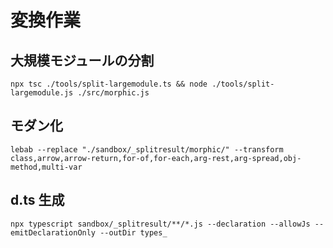 # 変換作業

## 大規模モジュールの分割
```
npx tsc ./tools/split-largemodule.ts && node ./tools/split-largemodule.js ./src/morphic.js
```

## モダン化
```
lebab --replace "./sandbox/_splitresult/morphic/" --transform class,arrow,arrow-return,for-of,for-each,arg-rest,arg-spread,obj-method,multi-var
```

## d.ts 生成
```
npx typescript sandbox/_splitresult/**/*.js --declaration --allowJs --emitDeclarationOnly --outDir types_
```
